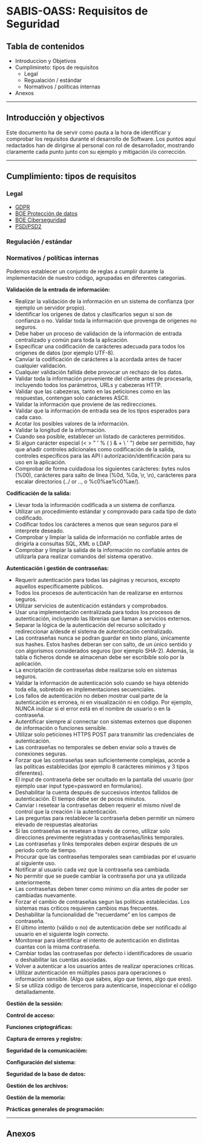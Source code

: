# SABIS-OASS: Requisitos de Seguridad

## Tabla de contenidos

- Introduccion y Objetivos
- Cumplimineto: tipos de requisitos
    - Legal
    - Regualación / estándar
    - Normativos / políticas internas
- Anexos

-----------------------------------------

## Introducción y objectivos

Este documento ha de servir como pauta a la hora de identificar y comprobar los requisitos durante el desarrollo de Software. Los puntos aquí redactados han de dirigirse al personal con rol de desarrollador, mostrando claramente cada punto junto con su ejemplo y mitigación i/o corrección. 

-----------------------------------------

## Cumplimiento: tipos de requisitos

### **Legal**

- [GDPR](https://ec.europa.eu/info/law/law-topic/data-protection_en)
- [BOE Protección de datos](https://www.boe.es/legislacion/codigos/codigo.php?id=055_Proteccion_de_Datos_de_Caracter_Personal&modo=1)
- [BOE Ciberseguridad](https://www.boe.es/legislacion/codigos/codigo.php?id=173_Codigo_de_Derecho__de_la_Ciberseguridad&modo=1)
- [PSD/PSD2](https://ec.europa.eu/info/law/payment-services-psd-2-directive-eu-2015-2366_en)

### **Regulación / estándar**

### **Normativos / políticas internas**

Podemos establecer un conjunto de reglas a cumplir durante la implementación de nuestro código, agrupadas en diferentes categorias.

**Validación de la entrada de información:**

- Realizar la validación de la información en un sistema de confianza (por ejemplo un servidor propio).
- Identificar los orígenes de datos y clasificarlos segun si son de confianza o no. Validar toda la información que provenga de origenes no seguros.
- Debe haber un proceso de validación de la información de entrada centralizado y común para toda la aplicación.
- Especificar una codificación de carácteres adecuada para todos los origenes de datos (por ejemplo UTF-8).
- Canviar la codificación de carácteres a la acordada antes de hacer cualquier validación.
- Cualquier validación fallida debe provocar un rechazo de los datos.
- Validar toda la información proveniente del cliente antes de procesarla, incluyendo todos los parámetros, URLs y cabezeras HTTP.
- Validar que las cabezeras, tanto en las peticiones como en las respuestas, contengan solo carácteres ASCII.
- Validar la información que proviene de las redirecciones.
- Validar que la información de entrada sea de los tipos esperados para cada caso.
- Acotar los posibles valores de la información.
- Validar la longitud de la información.
- Cuando sea posible, establecer un listado de carácteres permitidos.
- Si algun carácter especial (< > " ' % ( ) & + \ \' \") debe ser permitido, hay que añadir controles adicionales como codificación de la salida, controles específicos para las API i autorización/identificación para su uso en la aplicación.
- Comprobar de forma cuidadosa los siguientes carácteres: bytes nulos (%00), carácteres para salto de linea (%0d, %0a, \r, \n), carácteres para escalar directorios (../ or .., o %c0%ae%c0%ae/).

**Codificación de la salida:**

- Llevar toda la información codificada a un sistema de confianza.
- Utilizar un procedimiento estándar y comprovado para cada tipo de dato codificado.
- Codificar todos los carácteres a menos que sean seguros para el interprete deseado.
- Comprobar y limpiar la salida de información no confiable antes de dirigirla a consultas SQL, XML o LDAP.
- Comprobar y limpiar la salida de la información no confiable antes de utilizarla para realizar comandos del sistema operativo.

**Autenticación i gestión de contraseñas:**

- Requerir autenticación para todas las páginas y recursos, excepto aquellos específicamente públicos.
- Todos los procesos de autenticación han de realizarse en entornos seguros.
- Utilizar servicios de autenticación estándars y comprobados.
- Usar una implementación centralizada para todos los procesos de autenticación, incluyendo las librerias que llaman a servicios externos.
- Separar la lógica de la autenticación del recurso solicitado y redireccionar a/desde el sistema de autenticación centralizado.
- Las contraseñas nunca se podran guardar en texto plano, únicamente sus hashes. Estos hashes deberan ser con salto, de un único sentido y con algorismos considerados seguros (por ejemplo SHA-2). Además, la tabla o ficheros donde se almacenan debe ser escribible solo por la aplicación.
- La encriptacíón de contraseñas debe realizarse solo en sistemas seguros.
- Validar la información de autenticación solo cuando se haya obtenido toda ella, sobretodo en implementaciones secuenciales.
- Los fallos de autenticación no deben mostrar cual parte de la autenticación es erronea, ni en visualización ni en código. Por ejemplo, NUNCA indicar si el error está en el nombre de usuario o en la contraseña.
- Autentificar siempre al connectar con sistemas externos que disponen de información o funciones sensible.
- Utilizar solo peticiones HTTPS POST para transmitir las credenciales de autenticación.
- Las contraseñas no temporales se deben enviar solo a través de conexiones seguras.
- Forzar que las contraseñas sean suficientemente complejas, acorde a las políticas establecidas (por ejemplo 8 carácteres mínimos y 3 tipos diferentes).
- El input de contraseña debe ser ocultado en la pantalla del usuario (por ejemplo usar input type=password en formularios).
- Deshabilitar la cuenta después de succesivos intentos fallidos de autenticación. El tiempo debe ser de pocos minutos.
- Canviar i resetear la contraseñas deben requerir el mismo nivel de control que la creación i la autenticación.
- Las preguntas para restablecer la contraseña deben permitir un número elevado de respuestas aleatorias
- Si las contraseñas se resetean a través de correo, utilizar solo direcciones previmente registradas y contraseñas/links temporales.
- Las contraseñas y links temporales deben expirar después de un periodo corto de tiempo.
- Procurar que las contraseñas temporales sean cambiadas por el usuario al siguiente uso.
- Notificar al usuario cada vez que la contraseña sea cambiada.
- No permitir que se puede cambiar la contraseña por una ya utilizada anteriormente.
- Las contraseñas deben tener como mínimo un dia antes de poder ser cambiadas nuevamente.
- Forzar el cambio de contraseñas segun las políticas establecidas. Los sistemas mas críticos requieren cambios mas frecuentes.
- Deshabilitar la funcionalidad de "recuerdame" en los campos de contraseña.
- El último intento (válido o no) de autenticación debe ser notificado al usuario en el siguiente login correcto.
- Monitorear para identificar el intento de autenticación en distintas cuantas con la misma contraseña.
- Cambiar todas las contraseñas por defecto i identificadores de usuario o deshabilitar las cuentas asociadas.
- Volver a autenticar a los usuarios antes de realizar operaciones críticas.
- Utilizar autenticación en múltiples pasos para operaciones o información sensible. (Algo que sabes, algo que tienes, algo que eres).
- Si se utiliza código de terceros para autenticarse, inspeccionar el código detalladamente.

**Gestión de la sessión:**

**Control de acceso:**

**Funciones criptográficas:**

**Captura de errores y registro:**

**Seguridad de la comunicacióm:**

**Configuración del sistema:**

**Seguridad de la base de datos:**

**Gestión de los archivos:**

**Gestión de la memoria:**

**Prácticas generales de programación:**

------------------------------------------

## Anexos
